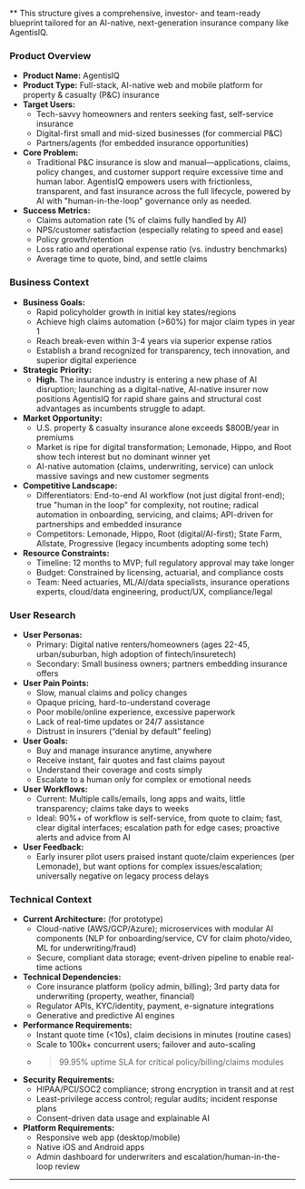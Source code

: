 ** This structure gives a comprehensive, investor- and team-ready blueprint tailored for an AI-native, next-generation insurance company like AgentisIQ.

### Product Overview

- **Product Name:** AgentisIQ
- **Product Type:** Full-stack, AI-native web and mobile platform for property & casualty (P&C) insurance
- **Target Users:**
  - Tech-savvy homeowners and renters seeking fast, self-service insurance
  - Digital-first small and mid-sized businesses (for commercial P&C)
  - Partners/agents (for embedded insurance opportunities)
- **Core Problem:**
  - Traditional P&C insurance is slow and manual—applications, claims, policy changes, and customer support require excessive time and human labor. AgentisIQ empowers users with frictionless, transparent, and fast insurance across the full lifecycle, powered by AI with "human-in-the-loop" governance only as needed.
- **Success Metrics:**
  - Claims automation rate (% of claims fully handled by AI)
  - NPS/customer satisfaction (especially relating to speed and ease)
  - Policy growth/retention
  - Loss ratio and operational expense ratio (vs. industry benchmarks)
  - Average time to quote, bind, and settle claims

### Business Context

- **Business Goals:**
  - Rapid policyholder growth in initial key states/regions
  - Achieve high claims automation (>60%) for major claim types in year 1
  - Reach break-even within 3-4 years via superior expense ratios
  - Establish a brand recognized for transparency, tech innovation, and superior digital experience
- **Strategic Priority:**  
  - **High.** The insurance industry is entering a new phase of AI disruption; launching as a digital-native, AI-native insurer now positions AgentisIQ for rapid share gains and structural cost advantages as incumbents struggle to adapt.
- **Market Opportunity:**
  - U.S. property & casualty insurance alone exceeds $800B/year in premiums
  - Market is ripe for digital transformation; Lemonade, Hippo, and Root show tech interest but no dominant winner yet
  - AI-native automation (claims, underwriting, service) can unlock massive savings and new customer segments
- **Competitive Landscape:**
  - Differentiators: End-to-end AI workflow (not just digital front-end); true "human in the loop" for complexity, not routine; radical automation in onboarding, servicing, and claims; API-driven for partnerships and embedded insurance
  - Competitors: Lemonade, Hippo, Root (digital/AI-first); State Farm, Allstate, Progressive (legacy incumbents adopting some tech)
- **Resource Constraints:**
  - Timeline: 12 months to MVP; full regulatory approval may take longer
  - Budget: Constrained by licensing, actuarial, and compliance costs
  - Team: Need actuaries, ML/AI/data specialists, insurance operations experts, cloud/data engineering, product/UX, compliance/legal

### User Research

- **User Personas:**
  - Primary: Digital native renters/homeowners (ages 22-45, urban/suburban, high adoption of fintech/insuretech)
  - Secondary: Small business owners; partners embedding insurance offers
- **User Pain Points:**
  - Slow, manual claims and policy changes
  - Opaque pricing, hard-to-understand coverage
  - Poor mobile/online experience, excessive paperwork
  - Lack of real-time updates or 24/7 assistance
  - Distrust in insurers (“denial by default” feeling)
- **User Goals:**
  - Buy and manage insurance anytime, anywhere
  - Receive instant, fair quotes and fast claims payout
  - Understand their coverage and costs simply
  - Escalate to a human only for complex or emotional needs
- **User Workflows:**
  - Current: Multiple calls/emails, long apps and waits, little transparency; claims take days to weeks
  - Ideal: 90%+ of workflow is self-service, from quote to claim; fast, clear digital interfaces; escalation path for edge cases; proactive alerts and advice from AI
- **User Feedback:**
  - Early insurer pilot users praised instant quote/claim experiences (per Lemonade), but want options for complex issues/escalation; universally negative on legacy process delays

### Technical Context

- **Current Architecture:** (for prototype)
  - Cloud-native (AWS/GCP/Azure); microservices with modular AI components (NLP for onboarding/service, CV for claim photo/video, ML for underwriting/fraud)
  - Secure, compliant data storage; event-driven pipeline to enable real-time actions
- **Technical Dependencies:**
  - Core insurance platform (policy admin, billing); 3rd party data for underwriting (property, weather, financial)
  - Regulator APIs, KYC/identity, payment, e-signature integrations
  - Generative and predictive AI engines
- **Performance Requirements:**
  - Instant quote time (<10s), claim decisions in minutes (routine cases)
  - Scale to 100k+ concurrent users; failover and auto-scaling
  - >99.95% uptime SLA for critical policy/billing/claims modules
- **Security Requirements:**
  - HIPAA/PCI/SOC2 compliance; strong encryption in transit and at rest
  - Least-privilege access control; regular audits; incident response plans
  - Consent-driven data usage and explainable AI
- **Platform Requirements:**
  - Responsive web app (desktop/mobile)
  - Native iOS and Android apps
  - Admin dashboard for underwriters and escalation/human-in-the-loop review

***
